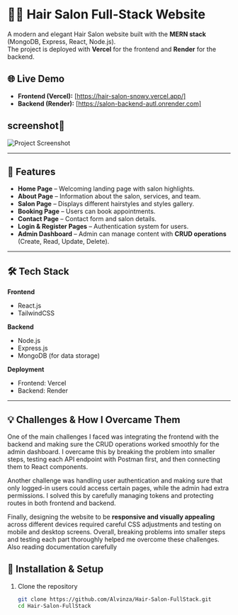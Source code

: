# 💇‍♀️ Hair Salon Full-Stack Website  

A modern and elegant Hair Salon website built with the **MERN stack** (MongoDB, Express, React, Node.js).  
The project is deployed with **Vercel** for the frontend and **Render** for the backend.  

## 🌐 Live Demo  
- **Frontend (Vercel):** [https://hair-salon-snowy.vercel.app/]  
- **Backend (Render):** [https://salon-backend-autl.onrender.com]
## screenshot📸
![Project Screenshot](frontend/src/assets/pic.png)

---

## 📖 Features  
- **Home Page** – Welcoming landing page with salon highlights.  
- **About Page** – Information about the salon, services, and team.  
- **Salon Page** – Displays different hairstyles and styles gallery.  
- **Booking Page** – Users can book appointments.  
- **Contact Page** – Contact form and salon details.  
- **Login & Register Pages** – Authentication system for users.  
- **Admin Dashboard** – Admin can manage content with **CRUD operations** (Create, Read, Update, Delete).  

---

## 🛠️ Tech Stack  
**Frontend**  
- React.js  
- TailwindCSS   

**Backend**  
- Node.js  
- Express.js  
- MongoDB (for data storage)  

**Deployment**  
- Frontend: Vercel  
- Backend: Render  

---
## 💡 Challenges & How I Overcame Them  

One of the main challenges I faced was integrating the frontend with the backend and making sure the CRUD operations worked smoothly for the admin dashboard. I overcame this by breaking the problem into smaller steps, testing each API endpoint with Postman first, and then connecting them to React components.  

Another challenge was handling user authentication and making sure that only logged-in users could access certain pages, while the admin had extra permissions. I solved this by carefully managing tokens and protecting routes in both frontend and backend.  
 

Finally, designing the website to be **responsive and visually appealing** across different devices required careful CSS adjustments and testing on mobile and desktop screens. Overall, breaking problems into smaller steps and testing each part thoroughly helped me overcome these challenges. Also reading documentation carefully



## 📌 Installation & Setup  

1. Clone the repository  
   ```bash
   git clone https://github.com/Alvinza/Hair-Salon-FullStack.git
   cd Hair-Salon-FullStack
